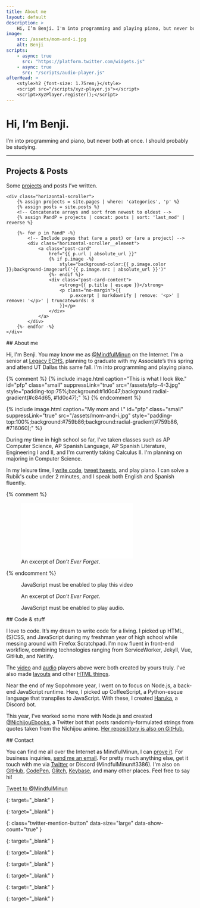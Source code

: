 ```yaml
---
title: About me
layout: default
description: >
    Hi, I’m Benji. I'm into programming and playing piano, but never both at once.
image:
    src: /assets/mom-and-i.jpg
    alt: Benji
scripts:
    - async: true
      src: "https://platform.twitter.com/widgets.js"
    - async: true
      src: "/scripts/audio-player.js"
afterHead: >
    <style>h2 {font-size: 1.75rem;}</style>
    <script src="/scripts/xyz-player.js"></script>
    <script>XyzPlayer.register();</script>
---
```


# Hi, I’m Benji.
I’m into programming and piano, but never both at once. I should probably be studying.
<hr>

<section>
    <h2>Projects &amp; Posts</h2>
    <p>Some <a href="/p/">projects</a> and posts I’ve written.</p>

    <div class="horizontal-scroller">
        {% assign projects = site.pages | where: 'categories', 'p' %}
        {% assign posts = site.posts %}
        <!-- Concatenate arrays and sort from newest to oldest -->
        {% assign PandP = projects | concat: posts | sort: 'last_mod' | reverse %}

        {%- for p in PandP -%}
            <!-- Include pages that (are a post) or (are a project) -->
            <div class="horizontal-scroller__element">
                <a class="post-card"
                    href="{{ p.url | absolute_url }}"
                    {% if p.image -%}
                        style="background-color:{{ p.image.color }};background-image:url('{{ p.image.src | absolute_url }}')"
                    {%- endif %}>
                    <div class="post-card-content">
                        <strong>{{ p.title | escape }}</strong>
                        <p class="no-margin">{{
                            p.excerpt | markdownify | remove: '<p>' | remove: '</p>' | truncatewords: 8
                        }}</p>
                    </div>
                </a>
            </div>
        {%- endfor -%}
    </div>
</section>

<section markdown="1">
## About me

Hi, I'm Benji. You may know me as [@MindfulMinun][twitter] on the Internet. I'm
a senior at [Legacy ECHS][lechs], planning to graduate with my Associate’s this
spring and attend UT Dallas this same fall. I'm into programming and playing
piano.

{% comment %}
    {% include image.html
        caption="This is what I look like."
        id="pfp" class="small"
        suppressLink="true"
        src="/assets/pfp-4-3.jpg"
        style="padding-top:75%;background:#1d0c47;background:radial-gradient(#c84d65, #1d0c47);" %}
{% endcomment %}

{% include image.html
    caption="My mom and I."
    id="pfp" class="small"
    suppressLink="true"
    src="/assets/mom-and-i.jpg"
    style="padding-top:100%;background:#759b86;background:radial-gradient(#759b86, #716060);" %}
<!--
I was born in Houston but spent most of my childhood in a town named Wylie, to
the northeast of Dallas and Garland. At around the age of 12, I moved south to
a city east of Austin.
-->

During my time in high school so far, I've taken classes such as AP Computer
Science, AP Spanish Language, AP Spanish Literature, Engineering I and II, and
I'm currently taking Calculus II. I'm planning on majoring in Computer Science.

In my leisure time, I [write code][github], [tweet tweets][twitter], and play
piano. I can solve a Rubik's cube under 2 minutes, and I speak both English and
Spanish fluently.
</section>

{% comment %}
<figure id="piano">
    <div class="media-box">
        <iframe src="/media/goodbye/" aria-labelledby="piano-caption" frameborder="0" allow="encrypted-media" title="Don’t Ever Forget – Video" allowfullscreen></iframe>
    </div>
    <figcaption id="piano-caption">
        An excerpt of <em>Don’t Ever Forget</em>.
    </figcaption>
</figure>
{% endcomment %}


<figure>
    <div class="media-box">
        <xyz-player src="https://benjic.xyz/assets/goodbye/goodbye.mp4"></xyz-player>
    </div>
    <noscript>
        <div class="block-warn">
            <p>JavaScript must be enabled to play this video</p>
        </div>
    </noscript>
    <figcaption>An excerpt of <em>Don't Ever Forget</em>.</figcaption>
</figure>

<figure>
    <div class="audio-player" hidden>
        <audio>
            <source src="/assets/goodbye/Don't_Ever_Forget--Musescore-2018-11-23.ogg" type="audio/ogg">
            <source src="/assets/goodbye/Don't_Ever_Forget--Musescore-2018-11-23.mp3" type="audio/mpeg">
        </audio>
        <div class="audio-player__content">
            <span class="title">Don’t Ever Forget &mdash; Arata Iiyoshi</span>
            <span class="song-data">
                <!-- <a href="/assets/goodbye/Copia de Goodbye.zip" class="txt-alike"
                    download="Don't Ever Forget.zip"
                    title="Download Garageband Project file (zipped)"
                    aria-label="Download Garageband Project file (zipped)">
                    <span class="txt-u">Garageband</span>
                    <i class="material-icons audio-player__icon">get_app</i>
                </a> -->
                <a href="https://musescore.com/user/16771186/scores/5222447"
                    class="txt-alike" target="_blank"
                    aria-label="View in Musescore (opens a new window)"
                    >
                    View in Musescore
                    <i class="material-icons audio-player__icon">open_in_new</i>
                </a>
                <a href="/assets/goodbye/Don't_Ever_Forget--Musescore-2018-11-23.mp3" class="txt-alike"
                    download="Don't Ever Forget.mp3"
                    title="Download mp3"
                    aria-label="Download mp3">
                    .mp3
                    <i class="material-icons audio-player__icon">get_app</i>
                </a>
                <a href="/assets/goodbye/Don't_Ever_Forget--Musescore-2018-11-23.ogg" class="txt-alike"
                    download="Don't Ever Forget.ogg"
                    title="Download ogg"
                    aria-label="Download ogg">
                    .ogg
                    <i class="material-icons audio-player__icon">get_app</i>
                </a>
            </span>
        </div>
    </div>
    <noscript>
        <div class="block-warn">
            <p>JavaScript must be enabled to play audio.</p>
        </div>
    </noscript>
</figure>

<section markdown="1">
## Code &amp; stuff

I love to code. It’s my dream to write code for a living.
I picked up HTML, (S)CSS, and JavaScript during
my freshman year of high school while messing around with
Firefox Scratchpad. I'm now fluent in front-end workflow,
combining technologies ranging from ServiceWorker, Jekyll,
Vue, GitHub, and Netlify.

The [video](https://github.com/MindfulMinun/xyz-custom-elements)
and [audio](https://codepen.io/MindfulMinun/pen/vRjPwP)
players above were both created by yours truly.
I've also made [layouts][layout] and other [HTML things][projects].

Near the end of my Sopohmore year, I went on to focus on Node.js,
a back-end JavaScript runtime. Here, I picked up CoffeeScript,
a Python-esque language that transpiles to JavaScript.
With these, I created [Haruka][haruka], a Discord bot.

This year, I've worked some more with Node.js and created
[@NichijouEbooks][NichijouEbooks], a Twitter bot that posts randomly-formulated
strings from quotes taken from the Nichijou anime.
[Her reposititory is also on GitHub.](https://github.com/MindfulMinun/nichijouebooks)
</section>

<section markdown="1">
## Contact

You can find me all over the Internet as MindfulMinun, I can
[prove it][keybase]. For business inquiries,
[send me an email](mailto:importantmails4bc@gmail.com).
For pretty much anything else, get it touch with me via [Twitter][twitter] or
Discord (MindfulMinun#3386). I'm also on [GitHub][github],
[CodePen][codepen], [Glitch][glitch], [Keybase][keybase],
and many other places. Feel free to say hi!

[Tweet to @MindfulMinun][twitter-intent]
</section>

<!-- References -->
[lechs]: https://lechs.taylorisd.org
{: target="_blank" }

[twitter]: https://twitter.com/MindfulMinun
{: target="_blank" }

[twitter-intent]: https://twitter.com/intent/tweet?screen_name=MindfulMinun&ref_src=twsrc%5Etfw "Tweet to @MindfulMinun"
{: class="twitter-mention-button" data-size="large" data-show-count="true" }

[haruka]: https://github.com/MindfulMinun/discord-haruka
{: target="_blank" }

[NichijouEbooks]: https://twitter.com/NichijouEbooks
{: target="_blank" }

[github]: https://github.com/MindfulMinun
{: target="_blank" }

[codepen]: https://codepen.io/MindfulMinun
{: target="_blank" }

[glitch]: https://glitch.com/@MindfulMinun
{: target="_blank" }

[keybase]: https://keybase.io/mindfulminun
{: target="_blank" }

[projects]: /p/
[layout]: /p/default/
